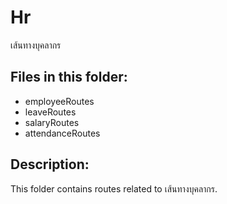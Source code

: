 # Hr

เส้นทางบุคลากร

## Files in this folder:

- employeeRoutes
- leaveRoutes
- salaryRoutes
- attendanceRoutes

## Description:

This folder contains routes related to เส้นทางบุคลากร.
